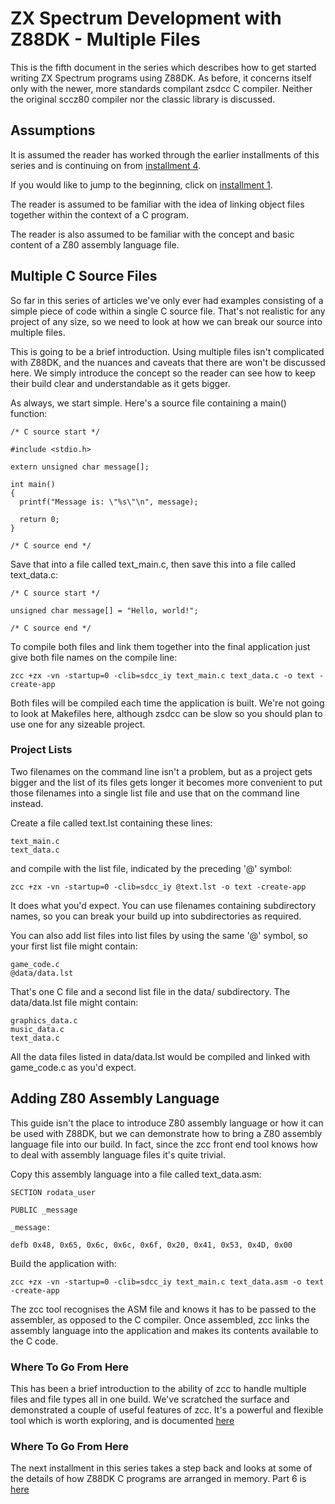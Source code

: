 # ZX Spectrum Development with Z88DK - Multiple Files

This is the fifth document in the series which describes how to get started
writing ZX Spectrum programs using Z88DK. As before, it concerns itself only
with the newer, more standards compilant zsdcc C compiler. Neither the original
sccz80 compiler nor the classic library is discussed.

## Assumptions

It is assumed the reader has worked through the earlier installments of this
series and is continuing on from [installment 4](https://github.com/z88dk/z88dk/blob/master/doc/ZXSpectrumZSDCCnewlib_04_InputDevices.md).

If you would like to jump to the beginning, click on [installment 1](https://github.com/z88dk/z88dk/blob/master/doc/ZXSpectrumZSDCCnewlib_01_GettingStarted.md).

The reader is assumed to be familiar with the idea of linking object files
together within the context of a C program.

The reader is also assumed to be familiar with the concept and basic content of
a Z80 assembly language file.

## Multiple C Source Files

So far in this series of articles we've only ever had examples consisting of a
simple piece of code within a single C source file. That's not realistic for any
project of any size, so we need to look at how we can break our source into
multiple files.

This is going to be a brief introduction. Using multiple files isn't complicated
with Z88DK, and the nuances and caveats that there are won't be discussed
here. We simply introduce the concept so the reader can see how to keep their
build clear and understandable as it gets bigger.

As always, we start simple. Here's a source file containing a main() function:

```
/* C source start */

#include <stdio.h>

extern unsigned char message[];

int main()
{
  printf("Message is: \"%s\"\n", message);

  return 0;
}

/* C source end */
```

Save that into a file called text_main.c, then save this into a file called
text_data.c:

```
/* C source start */

unsigned char message[] = "Hello, world!";

/* C source end */
```

To compile both files and link them together into the final application just
give both file names on the compile line:

```
zcc +zx -vn -startup=0 -clib=sdcc_iy text_main.c text_data.c -o text -create-app
```

Both files will be compiled each time the application is built. We're not going
to look at Makefiles here, although zsdcc can be slow so you should plan to use
one for any sizeable project.

### Project Lists

Two filenames on the command line isn't a problem, but as a project gets bigger
and the list of its files gets longer it becomes more convenient to put those
filenames into a single list file and use that on the command line instead.

Create a file called text.lst containing these lines:

```
text_main.c
text_data.c
```

and compile with the list file, indicated by the preceding '@' symbol:

```
zcc +zx -vn -startup=0 -clib=sdcc_iy @text.lst -o text -create-app
```

It does what you'd expect. You can use filenames containing subdirectory names,
so you can break your build up into subdirectories as required.

You can also add list files into list files by using the same '@' symbol, so
your first list file might contain:

```
game_code.c
@data/data.lst
```

That's one C file and a second list file in the data/ subdirectory. The
data/data.lst file might contain:

```
graphics_data.c
music_data.c
text_data.c
```

All the data files listed in data/data.lst would be compiled and linked with
game_code.c as you'd expect.

## Adding Z80 Assembly Language

This guide isn't the place to introduce Z80 assembly language or how it can be
used with Z88DK, but we can demonstrate how to bring a Z80 assembly language
file into our build. In fact, since the zcc front end tool knows how to deal
with assembly language files it's quite trivial.

Copy this assembly language into a file called text_data.asm:

```
SECTION rodata_user

PUBLIC _message

_message:

defb 0x48, 0x65, 0x6c, 0x6c, 0x6f, 0x20, 0x41, 0x53, 0x4D, 0x00
```

Build the application with:

```
zcc +zx -vn -startup=0 -clib=sdcc_iy text_main.c text_data.asm -o text -create-app
```

The zcc tool recognises the ASM file and knows it has to be passed to the
assembler, as opposed to the C compiler. Once assembled, zcc links the assembly
language into the application and makes its contents available to the C code.

### Where To Go From Here

This has been a brief introduction to the ability of zcc to handle multiple
files and file types all in one build. We've scratched the surface and
demonstrated a couple of useful features of zcc. It's a powerful and flexible
tool which is worth exploring, and is documented
[here](https://www.z88dk.org/wiki/doku.php?id=zcc)

### Where To Go From Here

The next installment in this series takes a step back and looks at some of the
details of how Z88DK C programs are arranged in memory.
Part 6 is [here](https://github.com/z88dk/z88dk/blob/master/doc/ZXSpectrumZSDCCnewlib_06_SomeDetails.md)
